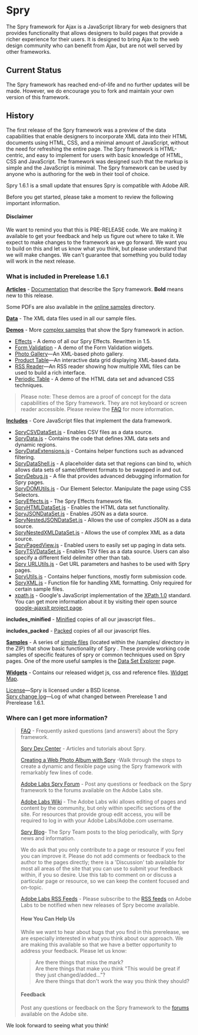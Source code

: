 # Spry


The Spry framework for Ajax is a JavaScript library for  web designers that provides functionality that allows designers to  build pages that provide a richer experience for their users. It is  designed to bring Ajax to the web design community who can benefit from  Ajax, but are not well served by other frameworks. 

## Current Status
The Spry framework has reached end-of-life and no further updates will be made. However, we do encourage you to fork and maintain your own version of this framework. 


## History
The first release of  the Spry framework was a preview of the data capabilities that enable  designers to incorporate XML data into their HTML documents using HTML,  CSS, and a minimal amount of JavaScript, without the need for  refreshing the entire page. The Spry framework is HTML-centric, and  easy to implement for users with basic knowledge of HTML, CSS and  JavaScript. The framework was designed such that the markup is simple  and the JavaScript is minimal. The Spry framework can be used by anyone  who is authoring for the web in their tool of choice.

Spry 1.6.1 is a small update that ensures Spry is compatible with Adobe AIR.

Before you get started, please take a moment to review the following important information.

#### Disclaimer

We want to remind you that this is PRE-RELEASE code. We are making it available to get your feedback and help us figure out where to take it. We expect to make changes to the framework as we go forward. We want you to build on this and let us know what you think, but please understand that we will make changes. We can't guarantee that something you build today will work in the next release.

### What is included in Prerelease 1.6.1

<p><strong><a href="Spry/blob/master/articles/">Articles</a></strong> - <a href="docs.html">Documentation</a> that describe the Spry framework. <strong>Bold</strong> means new to this release.</p>
<p>Some PDFs are also available in the <a href="http://labs.adobe.com/technologies/spry/samples/">online samples</a> directory. </p>
<p><strong><a href="Spry/blob/master/data/">Data</a></strong> - The XML data files used in all our sample files. </p>
<p><strong><a href="Spry/blob/master/demos/">Demos</a></strong> - More <a href="demos/index.html">complex samples</a> that show the Spry framework in action.</p>
<ul>
<li><a href="Spry/blob/master/demos/effects/index.html">Effects</a> - A demo of all our Spry Effects. Rewritten in 1.5.</li>
<li><a href="Spry/blob/master/demos/formsvalidation/index.html">Form Validation</a> - A demo of the Form Validation widgets. </li>
<li><a href="Spry/blob/master/demos/gallery/index.html" target="_blank">Photo Gallery</a>&#8212;An XML-based photo gallery.</li>
<li><a href="Spry/blob/master/demos/products/index.html" target="_blank">Product Table</a>&#8212;An interactive data grid displaying XML-based data. </li>
<li><a href="Spry/blob/master/demos/rssreader/index.html" target="_blank">RSS Reader</a>&#8212;An RSS reader showing how multiple XML files can be used to build a rich interface.</li>
<li><a href="Spry/blob/master/demos/periodic_table/periodic_table.htm">Periodic Table</a> - A demo of the HTML data set and advanced CSS techniques.</li>
</ul>
<blockquote>
<p>Please note: These demos are a proof of concept for  the data capabilities of the Spry framework. They are not keyboard or  screen reader accessible. Please review the <a href="http://www.adobe.com/go/labs_spry_pr1_faq">FAQ</a> for more information.</p>
</blockquote>
<p><strong><a href="Spry/blob/master/includes/">Includes</a></strong> - Core JavaScript files that implement the data framework. </p>
<ul>
<li><a href="Spry/blob/master/includes/SpryCSVDataSet.js">SpryCSVDataSet.js</a> - Enables CSV files as a data source.</li>
<li><a href="Spry/blob/master/includes/SpryData.js">SpryData.js</a> - Contains the code that defines XML data sets and dynamic regions.</li>
<li><a href="Spry/blob/master/includes/SpryDataExtensions.js">SpryDataExtensions.js</a> - Contains helper functions such as advanced filtering.</li>
<li><a href="Spry/blob/master/includes/SpryDataShell.js">SpryDataShell.js</a> - A placeholder data set that regions can bind to, which allows data sets of same/different formats to be swapped in and out.</li>
<li><a href="Spry/blob/master/includes/SpryDebug.js">SpryDebug.js</a> - A file that provides advanced debugging information for Spry pages.</li>
<li><a href="Spry/blob/master/includes/SpryDOMUtils.js">SpryDOMUtils.js</a> - Our Element Selector. Manipulate the page using CSS Selectors.</li>
<li><a href="Spry/blob/master/includes/SpryEffects.js">SpryEffects.js</a> - The Spry Effects framework file. </li>
<li><a href="Spry/blob/master/includes/SpryHTMLDataSet.js">SpryHTMLDataSet.js</a> - Enables the HTML data set functionality.</li>
<li><a href="Spry/blob/master/includes/SpryJSONDataSet.js">SpryJSONDataSet.js</a> - Enables JSON as a data source.</li>
<li><a href="Spry/blob/master/includes/SpryNestedJSONDataSet.js">SpryNestedJSONDataSet.js</a> - Allows the use of complex JSON as a data source.</li>
<li><a href="Spry/blob/master/includes/SpryNestedXMLDataSet.js">SpryNestedXMLDataSet.js</a> - Allows the use of complex XML as a data source.</li>
<li><a href="Spry/blob/master/includes/SpryPagedView.js">SpryPagedView.js</a> - Enabled users to easily set up paging in data sets.</li>
<li><a href="Spry/blob/master/includes/SpryTSVDataSet.js">SpryTSVDataSet.js</a> - Enables TSV files as a data source. Users can also specify a different field delimiter other than tab.</li>
<li><a href="Spry/blob/master/includes/SpryURLUtils.js">Spry URLUtils.js</a> - Get URL parameters and hashes to be used with Spry pages.</li>
<li><a href="Spry/blob/master/includes/SpryUtils.js">SpryUtils.js</a> - Contains helper functions, mostly form submission code.</li>
<li><a href="Spry/blob/master/includes/SpryXML.js">SpryXML.js</a> - Function file for handling XML formatting. Only required for certain sample files. </li>
<li><a href="Spry/blob/master/includes/xpath.js">xpath.js</a> - Google's JavaScript implementation of the <a href="http://www.w3.org/TR/xpath" target="_blank">XPath 1.0</a> standard. You can get more information about it by   visiting their open source <a href="http://goog-ajaxslt.sourceforge.net/" target="_blank">google-ajaxslt project page</a>.</li>
</ul>
<p><strong>includes_minified</strong> - <a href="http://javascript.crockford.com/jsmin.html">Minified</a> copies of all our javascript files..</p>
<p><strong>includes_packed</strong> - <a href="http://dean.edwards.name/packer/">Packed</a> copies of all our javascript files.<br />
</p>
<p><strong><a href="Spry/blob/master/samples/">Samples</a></strong> - A series of <a href="samples/index.html">simple files</a> (located within the /samples/ directory in the ZIP) that show basic functionality of Spry . These  provide working code samples of specific features of spry or common  techniques used on Spry pages. One of the more useful samples is the <a href="samples/data_region/DataSetExplorer.html">Data Set Explorer</a> page. </p>
<p><strong><a href="Spry/blob/master/widgets/">Widgets</a></strong> - Contains our released widget js, css and reference  files. <a href="widgets/widgets.html">Widget Map</a>.</p>
<p><a href="Spry/blob/master/License.html">License</a>&#8212;Spry is licensed under a BSD license. <br />
<a href="Spry/blob/master/ChangeLog.html">Spry change log</a>&#8212;Log of what changed between Prerelease 1 and Prerelease 1.6.1.</p>
<h3>Where can I get more information? </h3>
<blockquote>
<p><a href="http://www.adobe.com/go/labs_spry_pr1_faq">FAQ</a> - Frequently asked questions (and answers!) about the Spry framework.</p>
<p><a href="http://www.adobe.com/devnet/spry/">Spry Dev Center</a> - Articles and tutorials about Spry.</p>
<p><a href="http://www.adobe.com/devnet/dreamweaver/articles/spry_photo_album.html">Creating a  Web Photo Album with Spry</a> -Walk through the steps to create a dynamic and flexible page using the Spry framework with remarkably few lines of code.</p>
<p><a href="http://www.adobe.com/cfusion/webforums/forum/categories.cfm?forumid=72&amp;catid=602" target="_blank">Adobe Labs Spry Forum</a> - Post any questions or feedback on the Spry framework to the forums available on the Adobe Labs site.</p>
<p><a href="http://www.adobe.com/go/labs_spry_pr1_wiki">Adobe Labs Wiki</a> - The Adobe Labs wiki allows editing of pages and content  by the community, but only within specific sections of the site. For  resources that provide group edit access, you will be required to log  in with your Adobe Labs/Adobe.com username. </p>
<p><a href="http://blogs.adobe.com/spryteam/">Spry Blog</a>- The Spry Team posts to the blog periodically, with Spry news and information.</p>
<p>We  do ask that you only contribute to a page or resource if you feel you  can improve it. Please do not add comments or feedback to the author to  the pages directly; there is a 'Discussion' tab available for most all  areas of the site that you can use to submit your feedback within, if you so  desire. Use this tab to comment on or discuss a particular page or  resource, so we can keep the content focused and on-topic.</p>
<p><a href="http://www.adobe.com/go/labs_spry_pr1_rss">Adobe Labs RSS Feeds</a> - Please subscribe to the <a href="http://www.adobe.com/go/labs_rss">RSS feeds</a> on Adobe Labs to be   notified when new releases of Spry become available.</p>
<h4>How You Can Help Us</h4>
<p>While we want to hear about bugs that you find in this prerelease, we are especially interested in what you think about our approach. We are making this available so that we have a better opportunity to address your feedback. Please let us know:</p>
<blockquote>
  <p>Are there things that miss the mark?<br />
    Are there things that make you think &quot;This would be great if they just changed/added...&quot;?<br />
    Are there things that don't work the way you think they should?</p>
</blockquote>
<h4>Feedback</h4>
<p>Post any questions or feedback on the Spry framework to the <a href="http://www.adobe.com/go/labs_spry_pr1_forum" target="_blank">forums</a> available on the Adobe site.</p>
</blockquote>
<p>We look forward to seeing what you think!</p>